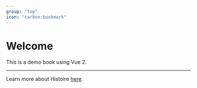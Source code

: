```yaml
---
group: "top"
icon: "carbon:bookmark"
---
```


# Welcome

This is a demo book using Vue 2.

---

Learn more about Histoire [here](https://histoire.dev/).
